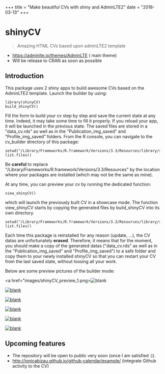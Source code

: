 +++
  title = "Make beautiful CVs with shiny and AdminLTE2"
  date = "2018-03-13"
+++

# shinyCV

> Amazing HTML CVs based upon adminLTE2 template

- https://adminlte.io/themes/AdminLTE ( main theme)
- Will be release to CRAN as soon as possible

## Introduction

This package uses 2 shiny apps to build awesome CVs based on the AdminLTE2 template.
Launch the builder by using:

```{r}
library(shinyCV)
build_shinyCV()
```

Fill the form to build your cv step by step and save the current state at any time.
Indeed, it may take some time to fill it properly. If you reload your app, it will
be launched in the previous state.
The saved files are stored in a "data_cv.rds" as well as in the 
"Publication_img_saved" and "Profile_img_saved" folders. From the R console,
you can navigate to the cv_builder directory of this package:

```{r}
setwd("/Library/Frameworks/R.framework/Versions/3.3/Resources/library/shinyCV/App/cv_builder/www/")
list.files()
```

Be **careful** to replace "/Library/Frameworks/R.framework/Versions/3.3/Resources" by
the location where your packages are installed (which may not be the same as mine).

At any time, you can preview your cv by running the dedicated function:

```{r}
view_shinyCV()
```

which will launch the previously built CV in a showcase mode. The function
view_shinyCV starts by copying the generated files by build_shinyCV into its own
directory.

```{r}
setwd("/Library/Frameworks/R.framework/Versions/3.3/Resources/library/shinyCV/App/cv_viewer/www/")
list.files()
```

Each time this package is reinstalled for any reason (update, ...), 
the CV datas are unfortunately **erased**. Therefore, it means that
for the moment, you should make a copy of the generated datas ("data_cv.rds" as well as in the 
"Publication_img_saved" and "Profile_img_saved") to a safe folder and copy them
to your newly installed shinyCV so that you can restart your CV from the last 
saved state, without loosing all your work.

Below are some preview pictures of the builder mode:

<a href="images/shinyCV_preview_1.png><img src="images/shinyCV_preview_1.png" width="auto" height="auto" alt="blank"></a>

<a href="images/shinyCV_options.png"><img src="images/shinyCV_options.png" width="auto" height="auto" alt="blank"></a>

<a href="images/shinyCV_timeline.png"><img src="images/shinyCV_timeline.png" width="auto" height="auto" alt="blank"></a>

<a href="images/shinyCV_projects.png"><img src="images/shinyCV_projects.png" width="auto" height="auto" alt="blank"></a>

<a href="images/shinyCV_projects2.png"><img src="images/shinyCV_projects2.png" width="auto" height="auto" alt="blank"></a>

<a href="images/shinyCV_teaching.png"><img src="images/shinyCV_teaching.png" width="auto" height="auto" alt="blank"></a>

## Upcoming features

- The repository will be open to public very soon (once I am satisfied :)).
- http://ionicabizau.github.io/github-calendar/example/ (integrate Github activity to the CV)

